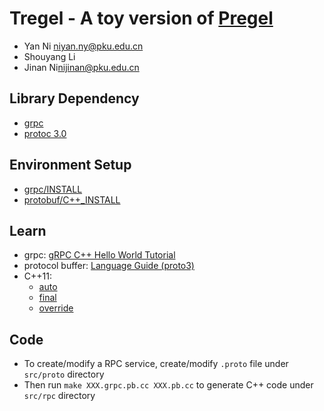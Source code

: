 # Tregel - A toy version of [Pregel](http://www.cs.cmu.edu/~pavlo/courses/fall2013/static/papers/p135-malewicz.pdf)

* Yan Ni <niyan.ny@pku.edu.cn>
* Shouyang Li
* Jinan Ni<nijinan@pku.edu.cn>



## Library Dependency

* [grpc](http://www.grpc.io/)
* [protoc 3.0](https://developers.google.com/protocol-buffers/)

## Environment Setup 

* [grpc/INSTALL](https://github.com/grpc/grpc/blob/release-0_14/INSTALL.md)
* [protobuf/C++\_INSTALL](https://github.com/google/protobuf/blob/master/src/README.md)

## Learn

* grpc: [gRPC C++ Hello World Tutorial](https://github.com/grpc/grpc/tree/release-0_14/examples/cpp/helloworld)
* protocol buffer: [Language Guide (proto3)](https://developers.google.com/protocol-buffers/docs/proto3#whats-generated-from-your-proto)
* C++11: 
    * [auto](http://en.cppreference.com/w/cpp/language/auto)
    * [final](http://en.cppreference.com/w/cpp/language/final)
    * [override](http://en.cppreference.com/w/cpp/language/override)

## Code
* To create/modify a RPC service, create/modify `.proto` file under `src/proto` directory
* Then run `make XXX.grpc.pb.cc XXX.pb.cc` to generate C++ code under `src/rpc` directory
